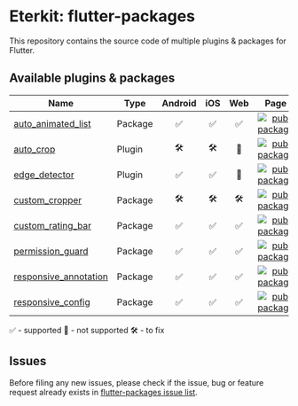 # Eterkit: flutter-packages

This repository contains the source code of multiple plugins & packages for Flutter.

## Available plugins & packages

| Name | Type | Android | iOS | Web |    Page    |  
|--------|-------------|:-------:|:---:|:---:|:---------:|
| [auto_animated_list](./auto_animated_list) | Package | :white_check_mark: | :white_check_mark: | :white_check_mark: |  [![pub package](https://img.shields.io/pub/v/auto_animated_list.svg)](https://pub.dartlang.org/packages/auto_animated_list) |
| [auto_crop](./auto_crop) | Plugin | :hammer_and_wrench: | :hammer_and_wrench: | :black_square_button: |  [![pub package](https://img.shields.io/pub/v/auto_crop.svg)](https://pub.dartlang.org/packages/auto_crop) |
| [edge_detector](./edge_detector) | Plugin | :white_check_mark: | :white_check_mark: | :black_square_button: |  [![pub package](https://img.shields.io/pub/v/edge_detector.svg)](https://pub.dartlang.org/packages/edge_detector) |
| [custom_cropper](./custom_cropper) | Package | :hammer_and_wrench: | :hammer_and_wrench: | :hammer_and_wrench: |  [![pub package](https://img.shields.io/pub/v/custom_cropper.svg)](https://pub.dartlang.org/packages/custom_cropper) |
| [custom_rating_bar](./custom_rating_bar) | Package | :white_check_mark: | :white_check_mark: | :white_check_mark: |  [![pub package](https://img.shields.io/pub/v/custom_rating_bar.svg)](https://pub.dartlang.org/packages/custom_rating_bar) |
| [permission_guard](./permission_guard) | Package | :white_check_mark: | :white_check_mark: | :white_check_mark: |  [![pub package](https://img.shields.io/pub/v/permission_guard.svg)](https://pub.dartlang.org/packages/permission_guard) |
| [responsive_annotation](./responsive_annotation) | Package | :white_check_mark: | :white_check_mark: | :white_check_mark: |  [![pub package](https://img.shields.io/pub/v/responsive_annotation.svg)](https://pub.dartlang.org/packages/responsive_annotation) |
| [responsive_config](./responsive_config) | Package | :white_check_mark: | :white_check_mark: | :white_check_mark: |  [![pub package](https://img.shields.io/pub/v/responsive_config.svg)](https://pub.dartlang.org/packages/responsive_config) |

:white_check_mark: - supported
:black_square_button: - not supported
:hammer_and_wrench: - to fix



## Issues

Before filing any new issues, please check if the issue, bug or feature request already exists in [flutter-packages issue list](https://github.com/eterkit/flutter-packages/issues).
